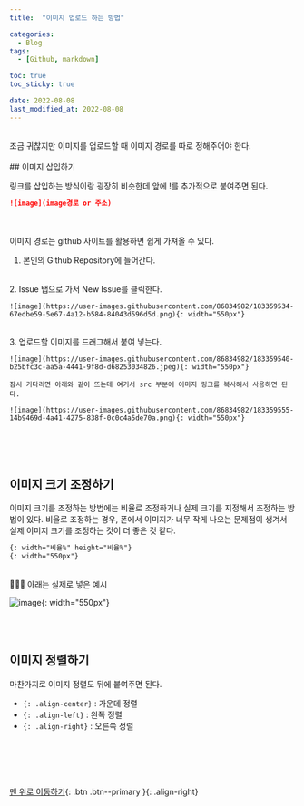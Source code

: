 ```yaml
---
title:  "이미지 업로드 하는 방법" 

categories:
  - Blog
tags:
  - [Github, markdown]

toc: true
toc_sticky: true

date: 2022-08-08
last_modified_at: 2022-08-08
---
```


<br/> 
조금 귀찮지만 이미지를 업로드할 때 이미지 경로를 따로 정해주어야 한다.
<br/> <br/> 
## 이미지 삽입하기

링크를 삽입하는 방식이랑 굉장히 비슷한데 앞에 !를 추가적으로 붙여주면 된다. 

```markdown
![image](image경로 or 주소)
```
<br/>
<br/>
이미지 경로는 github 사이트를 활용하면 쉽게 가져올 수 있다.   

1. 본인의 Github Repository에 들어간다.  
<br/> 
2. Issue 탭으로 가서 New Issue를 클릭한다.   
    
    ![image](https://user-images.githubusercontent.com/86834982/183359534-67edbe59-5e67-4a12-b584-84043d596d5d.png){: width="550px"}
<br/> 
3. 업로드할 이미지를 드래그해서 붙여 넣는다. 
    
    ![image](https://user-images.githubusercontent.com/86834982/183359540-b25bfc3c-aa5a-4441-9f8d-d68253034826.jpeg){: width="550px"}
    
    잠시 기다리면 아래와 같이 뜨는데 여기서 src 부분에 이미지 링크를 복사해서 사용하면 된다.
    
    ![image](https://user-images.githubusercontent.com/86834982/183359555-14b9469d-4a41-4275-838f-0c0c4a5de70a.png){: width="550px"}
<br/><br/><br/>
  
## 이미지 크기 조정하기

이미지 크기를 조정하는 방법에는 비율로 조정하거나 실제 크기를 지정해서 조정하는 방법이 있다. 비율로 조정하는 경우, 폰에서 이미지가 너무 작게 나오는 문제점이 생겨서 실제 이미지 크기를 조정하는 것이 더 좋은 것 같다.

```markdown
{: width="비율%" height="비율%"}
{: width="550px"}    
```
<br/> 
💁🏻‍♀️ 아래는 실제로 넣은 예시

![image](https://user-images.githubusercontent.com/86834982/183359767-833afc96-9e2b-4c79-8b17-896193530e10.png){: width="550px"}

<br/> <br/> 
## 이미지 정렬하기

마찬가지로 이미지 정렬도 뒤에 붙여주면 된다.   

- `{: .align-center}` : 가운데 정렬
- `{: .align-left}` : 왼쪽 정렬
- `{: .align-right}` : 오른쪽 정렬
  
<br/> <br/> 

  
<br/><br/>
[맨 위로 이동하기](#){: .btn .btn--primary }{: .align-right}
<br/><br/>
